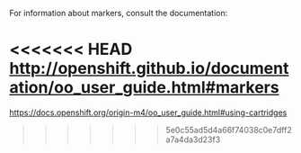 For information about markers, consult the documentation:

<<<<<<< HEAD
http://openshift.github.io/documentation/oo_user_guide.html#markers
=======
https://docs.openshift.org/origin-m4/oo_user_guide.html#using-cartridges
>>>>>>> 5e0c55ad5d4a66f74038c0e7dff2a7a4da3d23f3
